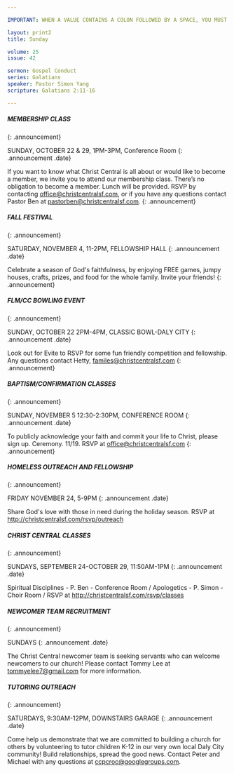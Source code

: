 ```yaml
---

IMPORTANT: WHEN A VALUE CONTAINS A COLON FOLLOWED BY A SPACE, YOU MUST USE &#58;

layout: print2
title: Sunday

volume: 25
issue: 42

sermon: Gospel Conduct
series: Galatians
speaker: Pastor Simon Yang
scripture: Galatians 2:11-16

---
```


##### MEMBERSHIP CLASS
{: .announcement}

SUNDAY, OCTOBER 22 & 29, 1PM-3PM, Conference Room
{: .announcement .date}

If you want to know what Christ Central is all about or would like to become a member, we invite you to attend our membership class. There’s no obligation to become a member. Lunch will be provided. RSVP by contacting office@christcentralsf.com, or if you have any questions contact Pastor Ben at pastorben@christcentralsf.com.
{: .announcement}

##### FALL FESTIVAL
{: .announcement}

SATURDAY, NOVEMBER 4, 11-2PM, FELLOWSHIP HALL
{: .announcement .date}

Celebrate a season of God's faithfulness, by enjoying FREE games, jumpy houses, crafts, prizes, and food for the whole family. Invite your friends!
{: .announcement}

##### FLM/CC BOWLING EVENT
{: .announcement}

SUNDAY, OCTOBER 22 2PM-4PM, CLASSIC BOWL-DALY CITY
{: .announcement .date}

Look out for Evite to RSVP for some fun friendly competition and fellowship. Any questions contact Hetty, familes@christcentralsf.com
{: .announcement}

##### BAPTISM/CONFIRMATION CLASSES
{: .announcement}

SUNDAY, NOVEMBER 5 12:30-2:30PM, CONFERENCE ROOM
{: .announcement .date}

To publicly acknowledge your faith and commit your life to Christ, please sign up. Ceremony. 11/19. RSVP at office@christcentralsf.com
{: .announcement}

##### HOMELESS OUTREACH AND FELLOWSHIP
{: .announcement}

FRIDAY NOVEMBER 24, 5-9PM
{: .announcement .date}

Share God's love with those in need during the holiday season. RSVP at http://christcentralsf.com/rsvp/outreach

##### CHRIST CENTRAL CLASSES
{: .announcement}

SUNDAYS, SEPTEMBER 24-OCTOBER 29, 11:50AM-1PM
{: .announcement .date}

Spiritual Disciplines - P. Ben - Conference Room / Apologetics - P. Simon - Choir Room / RSVP at http://christcentralsf.com/rsvp/classes

##### NEWCOMER TEAM RECRUITMENT
{: .announcement}

SUNDAYS
{: .announcement .date}

The Christ Central newcomer team is seeking servants who can welcome newcomers to our church! Please contact Tommy Lee at tommyelee7@gmail.com for more information. 

##### TUTORING OUTREACH
{: .announcement}

SATURDAYS, 9:30AM-12PM, DOWNSTAIRS GARAGE
{: .announcement .date}

Come help us demonstrate that we are committed to building a church for others by volunteering to tutor children K-12 in our very own local Daly City community! Build relationships, spread the good news. Contact Peter and Michael with any questions at ccpcroc@googlegroups.com.
